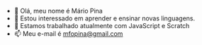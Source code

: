 - 👋 Olá, meu nome é Mário Pina
- 👀 Estou interessado em aprender e ensinar novas linguagens.
- 🌱 Estamos trabalhado atualmente com JavaScript e Scratch
- 📫 Meu e-mail é mfopina@gmail.com
